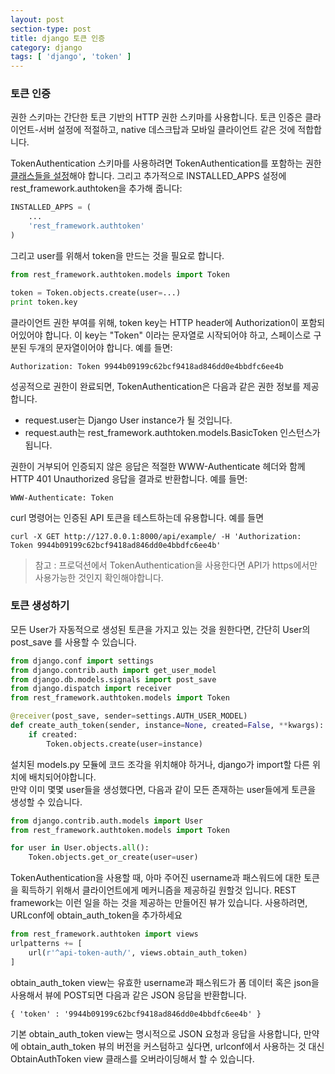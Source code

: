```yaml
---
layout: post
section-type: post
title: django 토큰 인증
category: django
tags: [ 'django', 'token' ]
---
```


### 토큰 인증

권한 스키마는 간단한 토큰 기반의 HTTP 권한 스키마를 사용합니다. 토큰 인증은 클라이언트-서버 설정에 적절하고, native 데스크탑과 모바일 클라이언트 같은 것에 적합합니다.

TokenAuthentication 스키마를 사용하려면 TokenAuthentication를 포함하는 권한 [클래스들을 설정](http://www.tomchristie.com/rest-framework-2-docs/api-guide/authentication#setting-the-authentication-scheme)해야 합니다. 그리고 추가적으로 INSTALLED_APPS 설정에 rest_framework.authtoken을 추가해 줍니다:

``` python
INSTALLED_APPS = (
    ...
    'rest_framework.authtoken'
)
```

그리고 user를 위해서 token을 만드는 것을 필요로 합니다.
``` python
from rest_framework.authtoken.models import Token

token = Token.objects.create(user=...)
print token.key
```

클라이언트 권한 부여를 위해, token key는 HTTP header에 Authorization이 포함되어있어야 합니다. 이 key는 "Token" 이라는 문자열로 시작되어야 하고, 스페이스로 구분된 두개의 문자열이어야 합니다. 예를 들면:

```
Authorization: Token 9944b09199c62bcf9418ad846dd0e4bbdfc6ee4b
```

성공적으로 권한이 완료되면, TokenAuthentication은 다음과 같은 권한 정보를 제공합니다.
- request.user는 Django User instance가 될 것입니다.
- request.auth는 rest_framework.authtoken.models.BasicToken 인스턴스가 됩니다.

권한이 거부되어 인증되지 않은 응답은 적절한 WWW-Authenticate 헤더와 함께 HTTP 401 Unauthorized 응답을 결과로 반환합니다. 예를 들면:

```
WWW-Authenticate: Token
```

curl 명령어는 인증된 API 토큰을 테스트하는데 유용합니다. 예를 들면
```
curl -X GET http://127.0.0.1:8000/api/example/ -H 'Authorization: Token 9944b09199c62bcf9418ad846dd0e4bbdfc6ee4b'
```

> 참고 : 프로덕션에서 TokenAuthentication을 사용한다면 API가 https에서만 사용가능한 것인지 확인해야합니다.

### 토큰 생성하기

모든 User가 자동적으로 생성된 토큰을 가지고 있는 것을 원한다면, 간단히 User의 post_save 를 사용할 수 있습니다.

``` python
from django.conf import settings
from django.contrib.auth import get_user_model
from django.db.models.signals import post_save
from django.dispatch import receiver
from rest_framework.authtoken.models import Token

@receiver(post_save, sender=settings.AUTH_USER_MODEL)
def create_auth_token(sender, instance=None, created=False, **kwargs):
    if created:
        Token.objects.create(user=instance)
```

설치된 models.py 모듈에 코드 조각을 위치해야 하거나, django가 import할 다른 위치에 배치되어야합니다.  
만약 이미 몇몇 user들을 생성했다면, 다음과 같이 모든 존재하는 user들에게 토큰을 생성할 수 있습니다.  

``` python
from django.contrib.auth.models import User
from rest_framework.authtoken.models import Token

for user in User.objects.all():
    Token.objects.get_or_create(user=user)
```

TokenAuthentication을 사용할 때, 아마 주어진 username과 패스워드에 대한 토큰을 획득하기 위해서 클라이언트에게 메커니즘을 제공하길 원할것 입니다. REST framework는 이런 일을 하는 것을 제공하는 만들어진 뷰가 있습니다. 사용하려면, URLconf에 obtain_auth_token을 추가하세요

``` python
from rest_framework.authtoken import views
urlpatterns += [
    url(r'^api-token-auth/', views.obtain_auth_token)
]
```

obtain_auth_token view는 유효한 username과 패스워드가 폼 데이터 혹은 json을 사용해서 뷰에 POST되면 다음과 같은 JSON 응답을 반환합니다.

```
{ 'token' : '9944b09199c62bcf9418ad846dd0e4bbdfc6ee4b' }
```

기본 obtain_auth_token view는 명시적으로 JSON 요청과 응답을 사용합니다, 만약에 obtain_auth_token 뷰의 버전을 커스텀하고 싶다면, urlconf에서 사용하는 것 대신 ObtainAuthToken view 클래스를 오버라이딩해서 할 수 있습니다.
